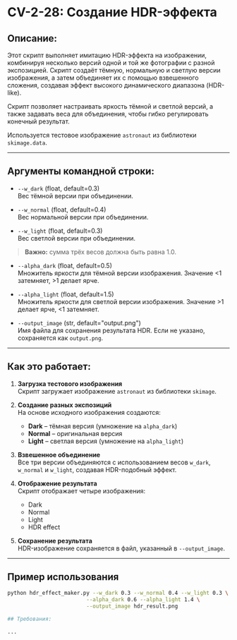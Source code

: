 # CV-2-28: Создание HDR-эффекта

## Описание:

Этот скрипт выполняет имитацию HDR-эффекта на изображении, комбинируя несколько версий одной и той же фотографии с разной экспозицией. Скрипт создаёт тёмную, нормальную и светлую версии изображения, а затем объединяет их с помощью взвешенного сложения, создавая эффект высокого динамического диапазона (HDR-like).  

Скрипт позволяет настраивать яркость тёмной и светлой версий, а также задавать веса для объединения, чтобы гибко регулировать конечный результат.  

Используется тестовое изображение `astronaut` из библиотеки `skimage.data`.

---

## Аргументы командной строки:

- `--w_dark` (float, default=0.3)  
  Вес тёмной версии при объединении.  

- `--w_normal` (float, default=0.4)  
  Вес нормальной версии при объединении.  

- `--w_light` (float, default=0.3)  
  Вес светлой версии при объединении.  

> **Важно:** сумма трёх весов должна быть равна 1.0.

- `--alpha_dark` (float, default=0.5)  
  Множитель яркости для тёмной версии изображения. Значение <1 затемняет, >1 делает ярче.  

- `--alpha_light` (float, default=1.5)  
  Множитель яркости для светлой версии изображения. Значение >1 делает ярче, <1 затемняет.  

- `--output_image` (str, default="output.png")  
  Имя файла для сохранения результата HDR. Если не указано, сохраняется как `output.png`.  

---

## Как это работает:

1. **Загрузка тестового изображения**  
   Скрипт загружает изображение `astronaut` из библиотеки `skimage`.  

2. **Создание разных экспозиций**  
   На основе исходного изображения создаются:
   - **Dark** – тёмная версия (умножение на `alpha_dark`)  
   - **Normal** – оригинальная версия  
   - **Light** – светлая версия (умножение на `alpha_light`)  

3. **Взвешенное объединение**  
   Все три версии объединяются с использованием весов `w_dark`, `w_normal` и `w_light`, создавая HDR-подобный эффект.  

4. **Отображение результата**  
   Скрипт отображает четыре изображения:
   - Dark  
   - Normal  
   - Light  
   - HDR effect  

5. **Сохранение результата**  
   HDR-изображение сохраняется в файл, указанный в `--output_image`.

---

## Пример использования

```bash
python hdr_effect_maker.py --w_dark 0.3 --w_normal 0.4 --w_light 0.3 \
                         --alpha_dark 0.6 --alpha_light 1.4 \
                         --output_image hdr_result.png

## Требования:

...
